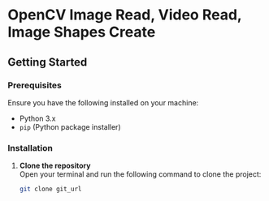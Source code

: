 # OpenCV Image Read, Video Read, Image Shapes Create

## Getting Started

### Prerequisites
Ensure you have the following installed on your machine:
- Python 3.x
- `pip` (Python package installer)

### Installation
1. **Clone the repository**  
   Open your terminal and run the following command to clone the project:
   ```bash
   git clone git_url
